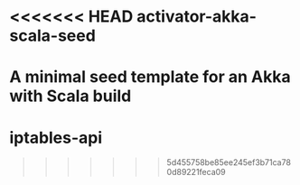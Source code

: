 <<<<<<< HEAD
activator-akka-scala-seed
=========================

A minimal seed template for an Akka with Scala build 
=======
# iptables-api
>>>>>>> 5d455758be85ee245ef3b71ca780d89221feca09
